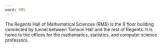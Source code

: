 ```yaml
---
word: RMS
---
```


The Regents Hall of Mathematical Sciences (RMS) is the 6 floor building connected by tunnel between Tomson Hall and the rest of Regents. It is home to the offices for the mathematics, statistics, and computer science professors.
